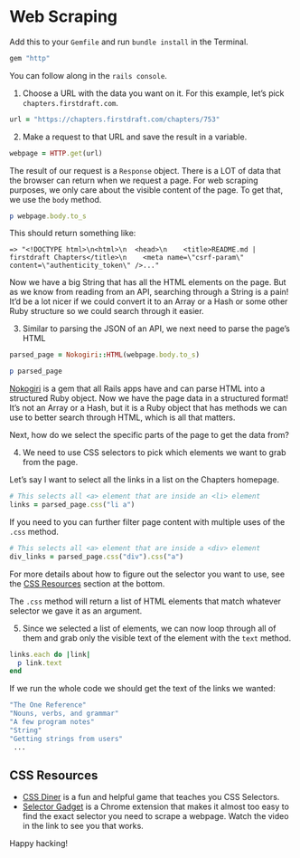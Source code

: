 # Web Scraping

Add this to your `Gemfile` and run `bundle install` in the Terminal.

```ruby
gem "http"
```

You can follow along in the `rails console`.

1. Choose a URL with the data you want on it. For this example, let’s pick `chapters.firstdraft.com`.

```ruby
url = "https://chapters.firstdraft.com/chapters/753"
```
    
2. Make a request to that URL and save the result in a variable.
```ruby
webpage = HTTP.get(url)
```

The result of our request is a `Response` object.
There is a LOT of data that the browser can return when we request a page. For web scraping purposes, we only care about the visible content of the page. To get that, we use the `body` method.

```ruby
p webpage.body.to_s
```

This should return something like:

```shell
=> "<!DOCTYPE html>\n<html>\n  <head>\n    <title>README.md | firstdraft Chapters</title>\n    <meta name=\"csrf-param\" content=\"authenticity_token\" />..."
```  

Now we have a big String that has all the HTML elements on the page. But as we know from reading from an API, searching through a String is a pain! It’d be a lot nicer if we could convert it to an Array or a Hash or some other Ruby structure so we could search through it easier.

3. Similar to parsing the JSON of an API, we next need to parse the page’s HTML

```ruby
parsed_page = Nokogiri::HTML(webpage.body.to_s)

p parsed_page
```

[Nokogiri](https://github.com/sparklemotion/nokogiri) is a gem that all Rails apps have and can parse HTML into a structured Ruby object. Now we have the page data in a structured format! It’s not an Array or a Hash, but it is a Ruby object that has methods we can use to better search through HTML, which is all that matters.

Next, how do we select the specific parts of the page to get the data from?

4. We need to use CSS selectors to pick which elements we want to grab from the page.

Let’s say I want to select all the links in a list on the Chapters homepage.

```ruby
# This selects all <a> element that are inside an <li> element 
links = parsed_page.css("li a")
```

If you need to you can further filter page content with multiple uses of the `.css` method.

```ruby
# This selects all <a> element that are inside a <div> element 
div_links = parsed_page.css("div").css("a")
```

For more details about how to figure out the selector you want to use, see the [CSS Resources](#css-resources) section at the bottom.

The `.css` method will return a list of HTML elements that match whatever selector we gave it as an argument.

5. Since we selected a list of elements, we can now loop through all of them and grab only the visible text of the element with the `text` method.

```ruby
links.each do |link|
  p link.text
end
```

If we run the whole code we should get the text of the links we wanted:

```bash
"The One Reference"
"Nouns, verbs, and grammar"
"A few program notes"
"String"
"Getting strings from users"
 ...
```

## CSS Resources

- [CSS Diner](https://flukeout.github.io/) is a fun and helpful game that teaches you CSS Selectors.
- [Selector Gadget](https://selectorgadget.com/) is a Chrome extension that makes it almost too easy to find the exact selector you need to scrape a webpage. Watch the video in the link to see you that works.

Happy hacking!
